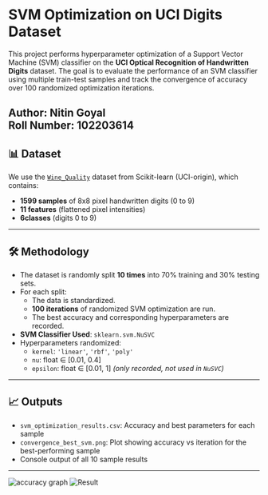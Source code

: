 # SVM Optimization on UCI Digits Dataset

This project performs hyperparameter optimization of a Support Vector Machine (SVM) classifier on the **UCI Optical Recognition of Handwritten Digits** dataset. The goal is to evaluate the performance of an SVM classifier using multiple train-test samples and track the convergence of accuracy over 100 randomized optimization iterations.

Author: **Nitin Goyal**  
Roll Number: **102203614**
---

## 📊 Dataset

We use the [`Wine_Quality`](https://archive.ics.uci.edu/ml/machine-learning-databases/wine-quality/winequality-red.csv) dataset from Scikit-learn (UCI-origin), which contains:
- **1599 samples** of 8x8 pixel handwritten digits (0 to 9)
- **11 features** (flattened pixel intensities)
- **6classes** (digits 0 to 9)

---

## 🛠️ Methodology

- The dataset is randomly split **10 times** into 70% training and 30% testing sets.
- For each split:
  - The data is standardized.
  - **100 iterations** of randomized SVM optimization are run.
  - The best accuracy and corresponding hyperparameters are recorded.
- **SVM Classifier Used**: `sklearn.svm.NuSVC`
- Hyperparameters randomized:
  - `kernel`: `'linear'`, `'rbf'`, `'poly'`
  - `nu`: float ∈ [0.01, 0.4]
  - `epsilon`: float ∈ [0.01, 1] *(only recorded, not used in `NuSVC`)*

---

## 📈 Outputs

- `svm_optimization_results.csv`: Accuracy and best parameters for each sample
- `convergence_best_svm.png`: Plot showing accuracy vs iteration for the best-performing sample
- Console output of all 10 sample results

---
![accuracy graph](image1.png)
![Result](image3.png)
